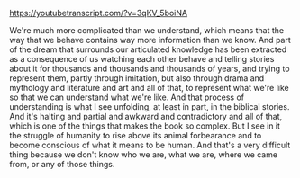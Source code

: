 https://youtubetranscript.com/?v=3qKV_5boiNA

 We're much more complicated than we understand, which means that the way that we behave contains way more information than we know. And part of the dream that surrounds our articulated knowledge has been extracted as a consequence of us watching each other behave and telling stories about it for thousands and thousands and thousands of years, and trying to represent them, partly through imitation, but also through drama and mythology and literature and art and all of that, to represent what we're like so that we can understand what we're like. And that process of understanding is what I see unfolding, at least in part, in the biblical stories. And it's halting and partial and awkward and contradictory and all of that, which is one of the things that makes the book so complex. But I see in it the struggle of humanity to rise above its animal forbearance and to become conscious of what it means to be human. And that's a very difficult thing because we don't know who we are, what we are, where we came from, or any of those things.